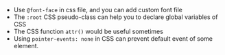 - Use `@font-face` in css file, and you can add custom font file
- The `:root` CSS pseudo-class can help you to declare global variables of CSS
- The CSS function `attr()` would be useful sometimes
- Using `pointer-events: none` in CSS can prevent default event of some element.